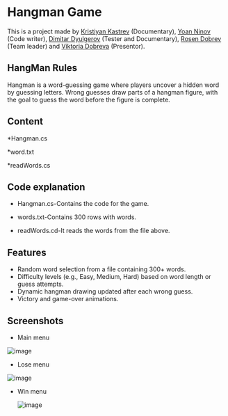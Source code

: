# Hangman Game

This is a project made by [Kristiyan Kastrev](https://github.com/KristiyanKastrev) (Documentary), [Yoan Ninov](https://github.com/yoyoXD9) (Code writer), [Dimitar Dyulgerov](https://github.com/USAAAAAAA) (Tester and Documentary), [Rosen Dobrev](https://github.com/RosenDobrev) (Team leader) and [Viktoria Dobreva](https://github.com/viktoria) (Presentor).

## HangMan Rules 
Hangman is a word-guessing game where players uncover a hidden word by guessing letters. Wrong guesses draw parts of a hangman figure, with the goal to guess the word before the figure is complete.

## Content
*Hangman.cs

*word.txt

*readWords.cs

## Code explanation
* Hangman.cs-Contains the code for the game.

* words.txt-Contains 300 rows with words.

* readWords.cd-It reads the words from the file above.

## Features
* Random word selection from a file containing 300+ words.
* Difficulty levels (e.g., Easy, Medium, Hard) based on word length or guess attempts.
* Dynamic hangman drawing updated after each wrong guess.
* Victory and game-over animations.

## Screenshots
* Main menu

![image](https://github.com/user-attachments/assets/896f27fa-2334-4d2b-af46-ce6906f02c75)


* Lose menu

![image](https://github.com/user-attachments/assets/78135cf1-6a6e-4a41-ba5b-cf80c45bb8f5)



* Win menu

  ![image](https://github.com/user-attachments/assets/7183f03d-d157-4175-9bf7-91b616f0702b)

